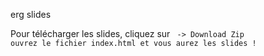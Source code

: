 erg slides

Pour télécharger les slides, cliquez sur <Code> -> Download Zip 
ouvrez le fichier index.html et vous aurez les slides !
